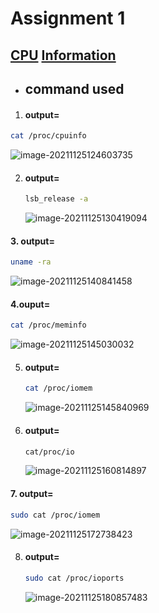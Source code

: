# Assignment 1

##    [CPU]() [Information]()



- ## command used



1. ####    output=

```bash
cat /proc/cpuinfo
```

![image-20211125124603735](/home/kapil/snap/typora/42/.config/Typora/typora-user-images/image-20211125124603735.png)







2. ####    output=

   ```bash
   lsb_release -a
   ```

   ![image-20211125130419094](/home/kapil/snap/typora/42/.config/Typora/typora-user-images/image-20211125130419094.png)

   

   

   

#### 3.  output=

```bash
uname -ra
```

![image-20211125140841458](/home/kapil/snap/typora/42/.config/Typora/typora-user-images/image-20211125140841458.png)







#### 4.ouput=

```bash
cat /proc/meminfo
```

![image-20211125145030032](/home/kapil/snap/typora/42/.config/Typora/typora-user-images/image-20211125145030032.png)







5. #### output=

   ```bash
   cat /proc/iomem
   ```

   

   ![image-20211125145840969](/home/kapil/snap/typora/42/.config/Typora/typora-user-images/image-20211125145840969.png)

   

   

   

6. #### output=

   ```bash
   cat/proc/io
   ```

   ![image-20211125160814897](/home/kapil/snap/typora/42/.config/Typora/typora-user-images/image-20211125160814897.png)

   

   

   

   

#### 7. output=

```bash
sudo cat /proc/iomem
```

![image-20211125172738423](/home/kapil/snap/typora/42/.config/Typora/typora-user-images/image-20211125172738423.png)







8. #### output=

   ```bash
   sudo cat /proc/ioports
   ```

   ![image-20211125180857483](/home/kapil/snap/typora/42/.config/Typora/typora-user-images/image-20211125180857483.png)




